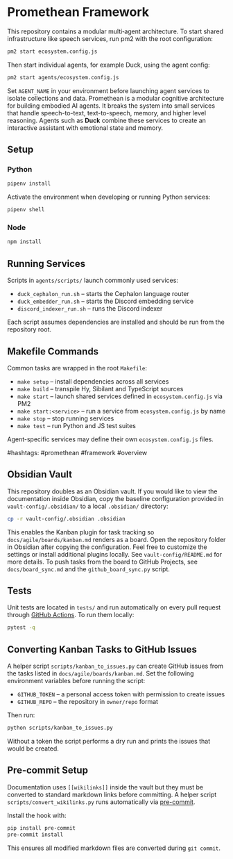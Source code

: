 # Promethean Framework

This repository contains a modular multi‑agent architecture. To start shared infrastructure like speech services, run pm2 with the root configuration:

```bash
pm2 start ecosystem.config.js
```

Then start individual agents, for example Duck, using the agent config:

```bash
pm2 start agents/ecosystem.config.js
```

Set `AGENT_NAME` in your environment before launching agent services to isolate collections and data.
Promethean is a modular cognitive architecture for building embodied AI agents. It breaks the system into small services that handle speech-to-text, text-to-speech, memory, and higher level reasoning. Agents such as **Duck** combine these services to create an interactive assistant with emotional state and memory.

## Setup

### Python

```bash
pipenv install
```

Activate the environment when developing or running Python services:

```bash
pipenv shell
```

### Node

```bash
npm install
```

## Running Services

Scripts in `agents/scripts/` launch commonly used services:

- `duck_cephalon_run.sh` – starts the Cephalon language router
- `duck_embedder_run.sh` – starts the Discord embedding service
- `discord_indexer_run.sh` – runs the Discord indexer

Each script assumes dependencies are installed and should be run from the repository root.

## Makefile Commands

Common tasks are wrapped in the root `Makefile`:

- `make setup` – install dependencies across all services
- `make build` – transpile Hy, Sibilant and TypeScript sources
- `make start` – launch shared services defined in `ecosystem.config.js` via PM2
- `make start:<service>` – run a service from `ecosystem.config.js` by name
- `make stop` – stop running services
- `make test` – run Python and JS test suites

Agent-specific services may define their own `ecosystem.config.js` files.

#hashtags: #promethean #framework #overview
## Obsidian Vault

This repository doubles as an Obsidian vault. If you would like to view the
documentation inside Obsidian, copy the baseline configuration provided in
`vault-config/.obsidian/` to a local `.obsidian/` directory:

```bash
cp -r vault-config/.obsidian .obsidian
```

This enables the Kanban plugin for task tracking so `docs/agile/boards/kanban.md`
renders as a board. Open the repository folder in Obsidian after copying the
configuration. Feel free to customize the settings or install additional
plugins locally. See `vault-config/README.md` for more details.
To push tasks from the board to GitHub Projects, see `docs/board_sync.md` and the
`github_board_sync.py` script.

## Tests

Unit tests are located in `tests/` and run automatically on every pull request
through [GitHub Actions](.github/workflows/tests.yml).
To run them locally:

```bash
pytest -q
```

## Converting Kanban Tasks to GitHub Issues

A helper script `scripts/kanban_to_issues.py` can create GitHub issues from the tasks listed in `docs/agile/boards/kanban.md`. Set the following environment variables before running the script:

- `GITHUB_TOKEN` – a personal access token with permission to create issues
- `GITHUB_REPO` – the repository in `owner/repo` format

Then run:

```bash
python scripts/kanban_to_issues.py
```

Without a token the script performs a dry run and prints the issues that would be created.


## Pre-commit Setup

Documentation uses `[[wikilinks]]` inside the vault but they must be converted to standard markdown links before committing. A helper script `scripts/convert_wikilinks.py` runs automatically via [pre-commit](https://pre-commit.com/).

Install the hook with:

```bash
pip install pre-commit
pre-commit install
```

This ensures all modified markdown files are converted during `git commit`.
